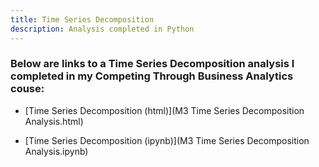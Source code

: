 ```yaml
---
title: Time Series Decomposition
description: Analysis completed in Python
---
```


### Below are links to a Time Series Decomposition analysis I completed in my Competing Through Business Analytics couse:

- [Time Series Decomposition (html)](M3 Time Series Decomposition Analysis.html)


- [Time Series Decomposition (ipynb)](M3 Time Series Decomposition Analysis.ipynb)
